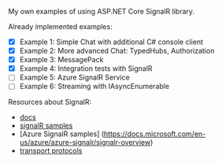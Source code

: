 My own examples of using ASP.NET Core SignalR library.

Already implemented examples:
- [x] Example 1: Simple Chat with additional C# console client
- [X] Example 2: More advanced Chat: TypedHubs, Authorization
- [X] Example 3: MessagePack
- [X] Example 4: Integration tests with SignalR
- [ ] Example 5: Azure SignalR Service
- [ ] Example 6: Streaming with IAsyncEnumerable

Resources about SignalR:
- [docs](https://docs.microsoft.com/en-us/aspnet/core/signalr/introduction?view=aspnetcore-2.2)
- [signalR samples](https://github.com/aspnet/SignalR-samples)
- [Azure SignalR samples] (https://docs.microsoft.com/en-us/azure/azure-signalr/signalr-overview)
- [transport protocols](https://github.com/aspnet/SignalR/blob/release/2.2/specs/TransportProtocols.md)
